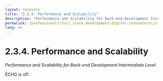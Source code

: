 ```yaml
---
layout: resource
title: "2.3.4. Performance and Scalability"
description: "Performance and Scalability for Back-end Development Intermediate Level"
permalink: /professionals\full_stack_development\digital-innovators\/2-3-4-performance-scalability-backend/
lang: en
---
```


# 2.3.4. Performance and Scalability

*Performance and Scalability for Back-end Development Intermediate Level*

ECHO is off.
